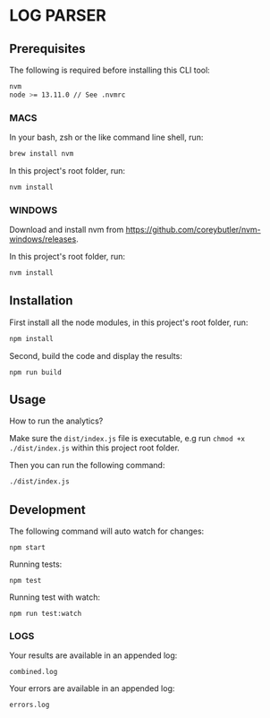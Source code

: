 # LOG PARSER

## Prerequisites

The following is required before installing this CLI tool:

```bash
nvm
node >= 13.11.0 // See .nvmrc
```

### MACS

In your bash, zsh or the like command line shell, run:

```bash
brew install nvm
```

In this project's root folder, run:

```bash
nvm install
```

### WINDOWS

Download and install nvm from https://github.com/coreybutler/nvm-windows/releases.

In this project's root folder, run:

```bash
nvm install
```

## Installation

First install all the node modules, in this project's root folder, run:

```bash
npm install
```

Second, build the code and display the results:

```
npm run build
```

## Usage

How to run the analytics?

Make sure the `dist/index.js` file is executable, e.g run `chmod +x ./dist/index.js` within this project root folder.

Then you can run the following command:

```bash
./dist/index.js
```

## Development

The following command will auto watch for changes:

```node
npm start
```

Running tests:

```node
npm test
```

Running test with watch:
```
npm run test:watch
```

### LOGS

Your results are available in an appended log:

```
combined.log
```

Your errors are available in an appended log:

```
errors.log
```
